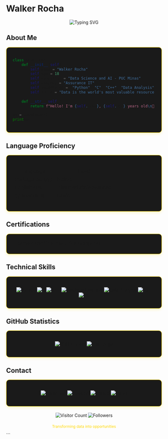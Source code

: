 
# Walker Rocha

<div align="center">
  
![Typing SVG](https://readme-typing-svg.demolab.com?font=Fira+Code&size=26&duration=4000&pause=1000&color=FFD700&width=500&lines=Data+Science+Student;Python+Developer;AI+Enthusiast;C%2FC%2B%2B+Programmer)

</div>

## About Me

<div style="background-color: #1A1A1A; padding: 20px; border-radius: 10px; border: 1px solid #FFD700; margin: 15px 0; box-shadow: 0 4px 8px rgba(255, 215, 0, 0.2);">

```python
class Developer:
    def __init__(self):
        self.name = "Walker Rocha"
        self.age = 18
        self.education = "Data Science and AI - PUC Minas"
        self.company = "Assurance IT"
        self.experience = ["Python", "C", "C++", "Data Analysis"]
        self.quote = "Data is the world's most valuable resource when used correctly"
        
    def __str__(self):
        return f"Hello! I'm {self.name}, {self.age} years old\n💼 {self.company}\n🎓 {self.education}\n💡 '{self.quote}'"

me = Developer()
print(me)
```

</div>

## Language Proficiency

<div style="background-color: #1A1A1A; padding: 20px; border-radius: 10px; border: 1px solid #FFD700; margin: 15px 0; box-shadow: 0 4px 8px rgba(255, 215, 0, 0.2);">

| Language | Level |
|----------|-------|
| Portuguese 🇧🇷 | Native |
| English 🇺🇸 | intermediate/Advanced |
| Spanish 🇪🇸 | Basic |

</div>

## Certifications

<div style="background-color: #1A1A1A; padding: 20px; border-radius: 10px; border: 1px solid #FFD700; margin: 15px 0; box-shadow: 0 4px 8px rgba(255, 215, 0, 0.2);">

<details>
<summary><b>📚 View Certifications (Click to expand)</b></summary>

| Certification | Institution | Duration | Completed | Verification |
|---------------|-------------|----------|-----------|--------------|
| Introduction to AI | Asimov Academy | 5 hours | Mar/2025 | <a href="https://hub.asimov.academy/validar-certificado/d15af2c8-305a-4505-870b-7d40c7957a7d" target="_blank">Verify Certificate</a> |
| Programming Logic | Asimov Academy | 3 hours | Mar/2025 | <a href="https://hub.asimov.academy/validar-certificado/eb0fb553-a8d2-4ff8-a42e-6fbe2d323439" target="_blank">Verify Certificate</a> |
| Python Basics | Asimov Academy | 15 hours | Mar/2025 | <a href="https://hub.asimov.academy/validar-certificado/aaea49e2-4935-4a4d-80e9-54c173558257" target="_blank">Verify Certificate</a> |
| Python Setup | Asimov Academy | 8 hours | Apr/2025 | <a href="https://hub.asimov.academy/validar-certificado/b0be08d6-843e-45f5-aaa6-c30afd068433" target="_blank">Verify Certificate</a> |

</details>

</div>

## Technical Skills

<div style="background-color: #1A1A1A; padding: 20px; border-radius: 10px; border: 1px solid #FFD700; margin: 15px 0; box-shadow: 0 4px 8px rgba(255, 215, 0, 0.2);">

<div align="center">
  
![Python](https://img.shields.io/badge/Python-FFD700?style=for-the-badge&logo=python&logoColor=black)
![C](https://img.shields.io/badge/C-FFD700?style=for-the-badge&logo=c&logoColor=black)
![C++](https://img.shields.io/badge/C++-FFD700?style=for-the-badge&logo=c%2B%2B&logoColor=black)
![Machine Learning](https://img.shields.io/badge/Machine_Learning-FFD700?style=for-the-badge&logo=scikit-learn&logoColor=black)
![Data Analysis](https://img.shields.io/badge/Data_Analysis-FFD700?style=for-the-badge&logo=pandas&logoColor=black)
![SQL](https://img.shields.io/badge/SQL-FFD700?style=for-the-badge&logo=postgresql&logoColor=black)
![Git](https://img.shields.io/badge/Git-FFD700?style=for-the-badge&logo=git&logoColor=black)

</div>

</div>

## GitHub Statistics

<div style="background-color: #1A1A1A; padding: 20px; border-radius: 10px; border: 1px solid #FFD700; margin: 15px 0; box-shadow: 0 4px 8px rgba(255, 215, 0, 0.2);">

<div align="center">
  
![GitHub Stats](https://github-readme-stats.vercel.app/api?username=walkerrocha&show_icons=true&theme=dark&bg_color=000000&title_color=FFD700&text_color=FFF&icon_color=FFD700&hide_border=true)
![Top Langs](https://github-readme-stats.vercel.app/api/top-langs/?username=walkerrocha&layout=compact&theme=dark&bg_color=000000&title_color=FFD700&text_color=FFF&icon_color=FFD700&hide_border=true)

</div>

</div>

## Contact

<div style="background-color: #1A1A1A; padding: 20px; border-radius: 10px; border: 1px solid #FFD700; margin: 15px 0; box-shadow: 0 4px 8px rgba(255, 215, 0, 0.2); text-align: center;">

[![Instagram](https://img.shields.io/badge/Instagram-FFD700?style=for-the-badge&logo=instagram&logoColor=black)](https://www.instagram.com/walker_rocha/)
[![LinkedIn](https://img.shields.io/badge/LinkedIn-FFD700?style=for-the-badge&logo=linkedin&logoColor=black)](https://www.linkedin.com/in/walker-rocha-09a)
[![GitHub](https://img.shields.io/badge/GitHub-FFD700?style=for-the-badge&logo=github&logoColor=black)](https://github.com/WalkerRocha)
[![Gmail](https://img.shields.io/badge/Gmail-FFD700?style=for-the-badge&logo=gmail&logoColor=black)](mailto:walker.investimentos31@gmail.com)
</div>

<div align="center" style="margin-top: 20px;">
  
![Visitor Count](https://komarev.com/ghpvc/?username=walkerrocha&label=Profile%20Views&color=FFD700&style=flat)
![Followers](https://img.shields.io/github/followers/walkerrocha?label=Followers&color=FFD700)

</div>

<p align="center" style="color: #FFD700; font-size: 12px; margin-top: 20px;">
Transforming data into opportunities
</p>
```
